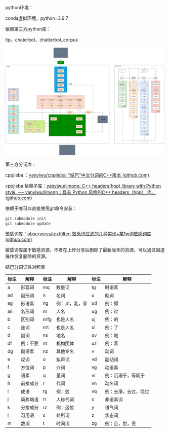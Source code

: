 python环境：

conda虚拟环境，python=3.9.7

依赖第三方python库：

ltp、chaterbot、chatterbot_corpus



![](https://github.com/Goulandis/NLPForUE5Plugin/blob/main/NLPForUE5Plugin/Plugins/NLPFORUE/Resources/ChatBotForUE.png?raw=true)

第三方分词库：

cppjieba ：[yanyiwu/cppjieba: "结巴"中文分词的C++版本 (github.com)](https://github.com/yanyiwu/cppjieba/tree/master)

cppjieba 依赖子库：[yanyiwu/limonp: C++ headers(hpp) library with Python style. --- yanyiwu/limonp：具有 Python 风格的C++ headers（hpp） 库。 (github.com)](https://github.com/yanyiwu/limonp)

依赖子库可以直接使用git命令安装：

```
git submodule init
git submodule update
```

敏感词库：[observerss/textfilter: 敏感词过滤的几种实现+某1w词敏感词库 (github.com)](https://github.com/observerss/textfilter)

敏感词库属于敏感资源，作者在上传分享后删除了最新版本的资源，可以通过回退操作恢复删除的资源。



结巴分词词性对照表

| 标注 | 解释     | 标注 | 解释           | 标注 | 解释                 |
| ---- | -------- | ---- | -------------- | ---- | -------------------- |
| a    | 形容词   | mq   | 数量词         | tg   | 时语素               |
| ad   | 副形词   | n    | 名词           | u    | 助词                 |
| ag   | 形语素   | ng   | 例：义，乳，亭 | ud   | 例：得               |
| an   | 名形词   | nr   | 人名           | ug   | 例：过               |
| b    | 区别词   | nrfg | 也是人名       | uj   | 例：的               |
| c    | 连词     | nrt  | 也是人名       | ul   | 例：了               |
| d    | 副词     | ns   | 地名           | uv   | 例：地               |
| df   | 例：不要 | nt   | 机构团体       | uz   | 例：着               |
| dg   | 副语素   | nz   | 其他专名       | v    | 动词                 |
| e    | 叹词     | o    | 拟声词         | vd   | 副动词               |
| f    | 方位词   | p    | 介词           | vg   | 动语素               |
| g    | 语素     | q    | 量词           | vi   | 例：沉溺于，等同于   |
| h    | 前接成分 | r    | 代词           | vn   | 动名词               |
| i    | 成语     | rg   | 例：兹         | vq   | 例：去浄，去过，唸过 |
| j    | 简称略语 | rr   | 人称代词       | x    | 非语素词             |
| k    | 分接成分 | rz   | 例：这位       | y    | 语气词               |
| l    | 习用语   | s    | 处所词         | z    | 状态词               |
| m    | 数词     | t    | 时间词         | zg   | 例：且，丗，丢       |



